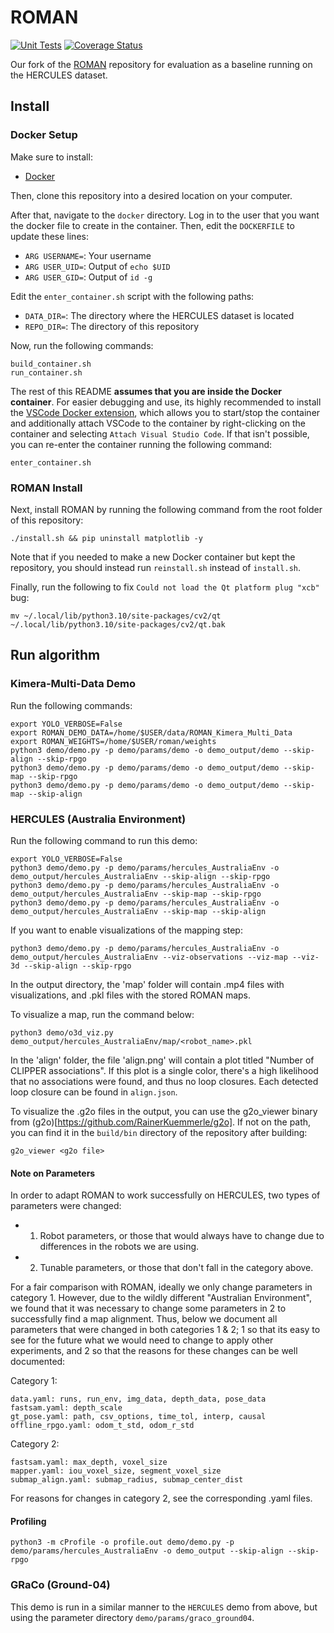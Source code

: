 # ROMAN

[![Unit Tests](https://github.com/lunarlab-gatech/roman/actions/workflows/python_test.yaml/badge.svg?branch=echelon)](https://github.com/lunarlab-gatech/roman/actions/workflows/python_test.yaml)
[![Coverage Status](https://coveralls.io/repos/github/lunarlab-gatech/roman/badge.svg?branch=echelon)](https://coveralls.io/github/lunarlab-gatech/roman?branch=echelon)

Our fork of the [ROMAN](https://github.com/mit-acl/roman) repository for evaluation as a baseline running on the HERCULES dataset.

## Install

### Docker Setup

Make sure to install:
- [Docker](https://docs.docker.com/engine/install/ubuntu/)

Then, clone this repository into a desired location on your computer.

After that, navigate to the `docker` directory. Log in to the user that you want the docker file to create in the container. Then, edit the `DOCKERFILE` to update these lines:
- `ARG USERNAME=`: Your username
- `ARG USER_UID=`: Output of `echo $UID`
- `ARG USER_GID=`: Output of `id -g`

Edit the `enter_container.sh` script with the following paths:
- `DATA_DIR=`: The directory where the HERCULES dataset is located
- `REPO_DIR=`: The directory of this repository

Now, run the following commands:
```
build_container.sh
run_container.sh
```

The rest of this README **assumes that you are inside the Docker container**. For easier debugging and use, its highly recommended to install the [VSCode Docker extension](https://code.visualstudio.com/docs/containers/overview), which allows you to start/stop the container and additionally attach VSCode to the container by right-clicking on the container and selecting `Attach Visual Studio Code`. If that isn't possible, you can re-enter the container running the following command:
```
enter_container.sh
```

### ROMAN Install

Next, install ROMAN by running the following command from the root folder of this repository:
```
./install.sh && pip uninstall matplotlib -y
```

Note that if you needed to make a new Docker container but kept the repository, you should instead run `reinstall.sh` instead of `install.sh`.


Finally, run the following to fix `Could not load the Qt platform plug "xcb"` bug:
```
mv ~/.local/lib/python3.10/site-packages/cv2/qt ~/.local/lib/python3.10/site-packages/cv2/qt.bak
```

## Run algorithm
### Kimera-Multi-Data Demo

Run the following commands:
```
export YOLO_VERBOSE=False
export ROMAN_DEMO_DATA=/home/$USER/data/ROMAN_Kimera_Multi_Data
export ROMAN_WEIGHTS=/home/$USER/roman/weights
python3 demo/demo.py -p demo/params/demo -o demo_output/demo --skip-align --skip-rpgo
python3 demo/demo.py -p demo/params/demo -o demo_output/demo --skip-map --skip-rpgo
python3 demo/demo.py -p demo/params/demo -o demo_output/demo --skip-map --skip-align
```

### HERCULES (Australia Environment)

Run the following command to run this demo:

```
export YOLO_VERBOSE=False
python3 demo/demo.py -p demo/params/hercules_AustraliaEnv -o demo_output/hercules_AustraliaEnv --skip-align --skip-rpgo
python3 demo/demo.py -p demo/params/hercules_AustraliaEnv -o demo_output/hercules_AustraliaEnv --skip-map --skip-rpgo    
python3 demo/demo.py -p demo/params/hercules_AustraliaEnv -o demo_output/hercules_AustraliaEnv --skip-map --skip-align
```

If you want to enable visualizations of the mapping step:
```
python3 demo/demo.py -p demo/params/hercules_AustraliaEnv -o demo_output/hercules_AustraliaEnv --viz-observations --viz-map --viz-3d --skip-align --skip-rpgo
```

In the output directory, the 'map' folder will contain .mp4 files with visualizations, and .pkl files with the stored ROMAN maps. 

To visualize a map, run the command below:

```
python3 demo/o3d_viz.py demo_output/hercules_AustraliaEnv/map/<robot_name>.pkl
```

In the 'align' folder, the file 'align.png' will contain a plot titled "Number of CLIPPER associations". If this plot is a single color, there's a high likelihood that no associations were found, and thus no loop closures. Each detected loop closure can be found in `align.json`.

To visualize the .g2o files in the output, you can use the g2o_viewer binary from (g2o)[https://github.com/RainerKuemmerle/g2o]. If not on the path, you can find it in the `build/bin` directory of the repository after building:

```
g2o_viewer <g2o file>
```

#### Note on Parameters

In order to adapt ROMAN to work successfully on HERCULES, two types of parameters were changed:
- 1. Robot parameters, or those that would always have to change due to differences in the robots we are using. 
- 2. Tunable parameters, or those that don't fall in the category above.

For a fair comparison with ROMAN, ideally we only change parameters in category 1. However, due to the wildly different "Australian Environment", we found that it was necessary to change some parameters in 2 to successfully find a map alignment. Thus, below we document all parameters that were changed in both categories 1 & 2; 1 so that its easy to see for the future what we would need to change to apply other experiments, and 2 so that the reasons for these changes can be well documented:

Category 1:
```
data.yaml: runs, run_env, img_data, depth_data, pose_data
fastsam.yaml: depth_scale
gt_pose.yaml: path, csv_options, time_tol, interp, causal
offline_rpgo.yaml: odom_t_std, odom_r_std
```

Category 2:
```
fastsam.yaml: max_depth, voxel_size
mapper.yaml: iou_voxel_size, segment_voxel_size
submap_align.yaml: submap_radius, submap_center_dist
```

For reasons for changes in category 2, see the corresponding .yaml files.

#### Profiling
```
python3 -m cProfile -o profile.out demo/demo.py -p demo/params/hercules_AustraliaEnv -o demo_output --skip-align --skip-rpgo
```

### GRaCo (Ground-04)

This demo is run in a similar manner to the `HERCULES` demo from above, but using the parameter directory `demo/params/graco_ground04`.
